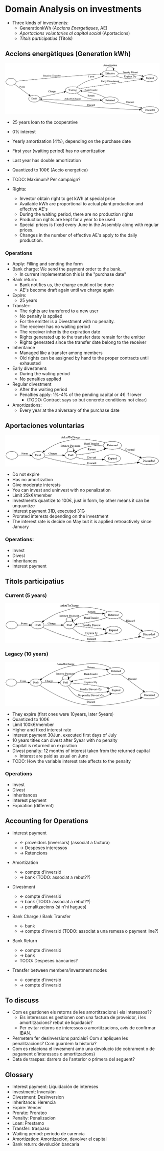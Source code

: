 # Domain Analysis on investments


- Three kinds of investments:
    - GenerationkWh (_Accions Energetiques_, AE)
    - _Aportacions voluntaries al capital social_ (Aportacions)
    - _Títols participatius_ (Titols)


## Accions energètiques (Generation kWh)

![Energetic Actions States](inversions-states-generation.png)


- 25 years loan to the cooperative
- 0% interest
- Yearly amortization (4%), depending on the purchase date
- First year (waiting period) has no amortization
- Last year has double amortization
- Quantized to 100€ (Accio energetica)
- TODO: Maximum? Per campaign?

- Rights:
    - Investor obtain right to get kWh at special price
    - Available kWh are proportional to actual plant production and effective AE's
    - During the waiting period, there are no production rights
    - Production rights are kept for a year to be used
    - Special prices is fixed every June in the Assembly along with regular prices.
    - Changes in the number of effective AE's apply to the daily production.


### Operations

- Apply: Filling and sending the form
- Bank charge: We send the payment order to the bank.
    - In current implementation this is the "purchase date"
- Bank return:
    - Bank notifies us, the charge could not be done
    - AE's become draft again until we charge again
- Expire:
    - 25 years 
- Transfer:
    - The rights are transfered to a new user
    - No penalty is applied
    - For the emitter is a Divestment with no penalty.
    - The receiver has no waiting period
    - The receiver inherits the expiration date
    - Rights generated up to the transfer date remain for the emitter
    - Rights generated since the transfer date belong to the receiver
- Inheritance
    - Managed like a transfer among members
    - Old rights can be assigned by hand to the proper contracts until exhausted
- Early divestment:
    - During the wating period
    - No penalties applied
- Regular divestment
    - After the waiting period
    - Penalties apply: 1%-4% of the pending capital or 4€ if lower
        - (TODO: Contract says so but concrete conditions not clear)
- Amortizations:
    - Every year at the aniversary of the purchase date



## Aportaciones voluntarias


![Voluntary Contribution States](inversions-states-aportacions.png)

- Do not expire
- Has no amortization
- Give moderate interests
- You can invest and uninvest with no penalization
- Limit 25k€/member
- Investments quantize to 100€, just in form, by other means it can be unquantize
- Interest payment 31D, executed 31G
- Prorated interests depending on the investment
- The interest rate is decide on May but it is applied retroactively since January

### Operations:

- Invest
- Divest
- Inheritances
- Interest payment


## Títols participatius


### Current (5 years)


![Participation Titles States](inversions-states-titols5.png)


### Legacy (10 years)

![Old participation Titles States](inversions-states-titols10.png)


- They expire (first ones were 10years, later 5years)
- Quantized to 100€
- Limit 100k€/member
- Higher and fixed interest rate
- Interest payment 30Jun, executed first days of July
- 10 years titles can divest after 5year with no penalty
- Capital is returned on expiration
- Divest penalty: 12 months of interest taken from the returned capital
    - Interest are paid as usual on June
- TODO: How the variable interest rate affects to the penalty

### Operations

- Invest
- Divest
- Inheritances
- Interest payment
- Expiration (different)


## Accounting for Operations


- Interest payment

    - <- proveidors (inversors) (associat a factura)
    - -> Despeses interessos
    - -> Retencions

- Amortization

    - <- compte d'inversió
    - -> bank  (TODO: associat a rebut??)

- Divestment

    - <- compte d'inversió
    - -> bank  (TODO: associat a rebut??)
    - -> penalitzacions (si n'hi hagues)

- Bank Charge / Bank Transfer

    - <- bank
    - -> compte d'inversió (TODO: associat a una remesa o payment line?)

- Bank Return

    - <- compte d'inversió
    - -> bank
    - TODO: Despeses bancaries?

- Transfer between members/investment modes

    - <- compte d'inversió
    - -> compte d'inversió


## To discuss


- Com es gestionen els retorns de les amortitzacions i els interessos??
    - Els interessos es gestionen com una factura de proveidor, i les amortitzacions? rebut de liquidacio?
    - Per evitar retorns de interessos o amortitzacions, avis de confirmar IBAN.
- Permetem fer desinversions parcials? Com s'apliquen les penalitzacions? Com guardem la historia?
- Com es relaciona el invesment amb una devolucio (de cobrament o de pagament d'interessos o amortitzacions)
- Data de traspas: darrera de l'anterior o primera del seguent?





## Glossary

- Interest payment: Liquidación de intereses
- Investment: Inversión
- Divestment: Desinversion
- Inheritance: Herencia
- Expire: Vencer
- Prorate: Prorateo
- Penalty: Penalizacion
- Loan: Prestamo
- Transfer: traspaso
- Waiting period: periodo de carencia
- Amortization: Amortizacion, devolver el capital
- Bank return: devolución bancaria



